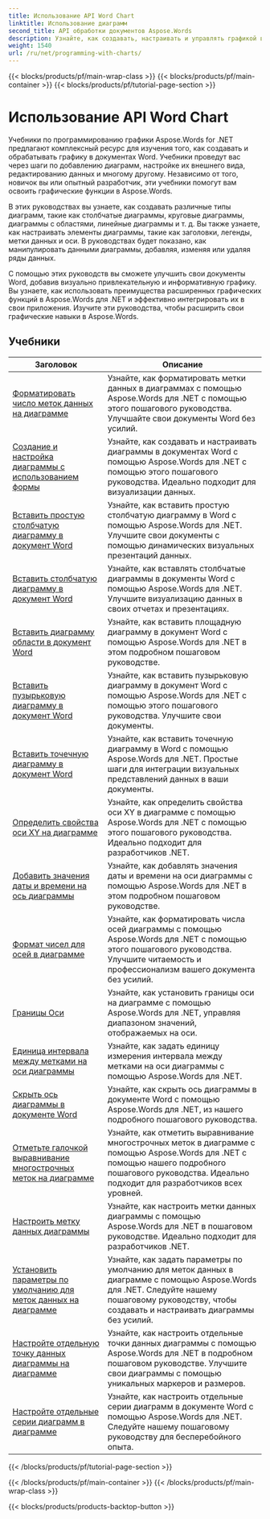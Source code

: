 ```yaml
---
title: Использование API Word Chart
linktitle: Использование диаграмм
second_title: API обработки документов Aspose.Words
description: Узнайте, как создавать, настраивать и управлять графикой в документах Word с помощью Aspose.Words для .NET. Учебники содержат пошаговые объяснения и исходный код C#, которые помогут вам добавлять диаграммы.
weight: 1540
url: /ru/net/programming-with-charts/
---
```


{{< blocks/products/pf/main-wrap-class >}}
{{< blocks/products/pf/main-container >}}
{{< blocks/products/pf/tutorial-page-section >}}

# Использование API Word Chart

Учебники по программированию графики Aspose.Words for .NET предлагают комплексный ресурс для изучения того, как создавать и обрабатывать графику в документах Word. Учебники проведут вас через шаги по добавлению диаграмм, настройке их внешнего вида, редактированию данных и многому другому. Независимо от того, новичок вы или опытный разработчик, эти учебники помогут вам освоить графические функции в Aspose.Words.

В этих руководствах вы узнаете, как создавать различные типы диаграмм, такие как столбчатые диаграммы, круговые диаграммы, диаграммы с областями, линейные диаграммы и т. д. Вы также узнаете, как настраивать элементы диаграммы, такие как заголовки, легенды, метки данных и оси. В руководствах будет показано, как манипулировать данными диаграммы, добавляя, изменяя или удаляя ряды данных.

С помощью этих руководств вы сможете улучшить свои документы Word, добавив визуально привлекательную и информативную графику. Вы узнаете, как использовать преимущества расширенных графических функций в Aspose.Words для .NET и эффективно интегрировать их в свои приложения. Изучите эти руководства, чтобы расширить свои графические навыки в Aspose.Words.

 ## Учебники
| Заголовок | Описание |
| --- | --- |
| [Форматировать число меток данных на диаграмме](./format-number-of-data-label/) | Узнайте, как форматировать метки данных в диаграммах с помощью Aspose.Words для .NET с помощью этого пошагового руководства. Улучшайте свои документы Word без усилий. |
| [Создание и настройка диаграммы с использованием формы](./create-chart-using-shape/) | Узнайте, как создавать и настраивать диаграммы в документах Word с помощью Aspose.Words для .NET с помощью этого пошагового руководства. Идеально подходит для визуализации данных. |
| [Вставить простую столбчатую диаграмму в документ Word](./insert-simple-column-chart/) | Узнайте, как вставить простую столбчатую диаграмму в Word с помощью Aspose.Words для .NET. Улучшите свои документы с помощью динамических визуальных презентаций данных. |
| [Вставить столбчатую диаграмму в документ Word](./insert-column-chart/) | Узнайте, как вставлять столбчатые диаграммы в документы Word с помощью Aspose.Words для .NET. Улучшите визуализацию данных в своих отчетах и презентациях. |
| [Вставить диаграмму области в документ Word](./insert-area-chart/) | Узнайте, как вставить площадную диаграмму в документ Word с помощью Aspose.Words для .NET в этом подробном пошаговом руководстве. |
| [Вставить пузырьковую диаграмму в документ Word](./insert-bubble-chart/) | Узнайте, как вставить пузырьковую диаграмму в документ Word с помощью Aspose.Words для .NET с помощью этого пошагового руководства. Улучшите свои документы. |
| [Вставить точечную диаграмму в документ Word](./insert-scatter-chart/) | Узнайте, как вставить точечную диаграмму в Word с помощью Aspose.Words для .NET. Простые шаги для интеграции визуальных представлений данных в ваши документы. |
| [Определить свойства оси XY на диаграмме](./define-xyaxis-properties/) | Узнайте, как определить свойства оси XY в диаграмме с помощью Aspose.Words для .NET с помощью этого пошагового руководства. Идеально подходит для разработчиков .NET. |
| [Добавить значения даты и времени на ось диаграммы](./date-time-values-to-axis/) | Узнайте, как добавлять значения даты и времени на оси диаграммы с помощью Aspose.Words для .NET в этом подробном пошаговом руководстве. |
| [Формат чисел для осей в диаграмме](./number-format-for-axis/) | Узнайте, как форматировать числа осей диаграммы с помощью Aspose.Words для .NET с помощью этого пошагового руководства. Улучшите читаемость и профессионализм вашего документа без усилий. |
| [Границы Оси](./bounds-of-axis/) | Узнайте, как установить границы оси на диаграмме с помощью Aspose.Words для .NET, управляя диапазоном значений, отображаемых на оси. |
| [Единица интервала между метками на оси диаграммы](./interval-unit-between-labels-on-axis/) | Узнайте, как задать единицу измерения интервала между метками на оси диаграммы с помощью Aspose.Words для .NET. |
| [Скрыть ось диаграммы в документе Word](./hide-chart-axis/) | Узнайте, как скрыть ось диаграммы в документе Word с помощью Aspose.Words для .NET, из нашего подробного пошагового руководства. |
| [Отметьте галочкой выравнивание многострочных меток на диаграмме](./tick-multi-line-label-alignment/) | Узнайте, как отметить выравнивание многострочных меток в диаграмме с помощью Aspose.Words для .NET с помощью нашего подробного пошагового руководства. Идеально подходит для разработчиков всех уровней. |
| [Настроить метку данных диаграммы](./chart-data-label/) | Узнайте, как настроить метки данных диаграммы с помощью Aspose.Words для .NET в пошаговом руководстве. Идеально подходит для разработчиков .NET. |
| [Установить параметры по умолчанию для меток данных на диаграмме](./default-options-for-data-labels/) | Узнайте, как задать параметры по умолчанию для меток данных в диаграмме с помощью Aspose.Words для .NET. Следуйте нашему пошаговому руководству, чтобы создавать и настраивать диаграммы без усилий. |
| [Настройте отдельную точку данных диаграммы на диаграмме](./single-chart-data-point/) | Узнайте, как настроить отдельные точки данных диаграммы с помощью Aspose.Words для .NET в подробном пошаговом руководстве. Улучшите свои диаграммы с помощью уникальных маркеров и размеров. |
| [Настройте отдельные серии диаграмм в диаграмме](./single-chart-series/) | Узнайте, как настроить отдельные серии диаграмм в документе Word с помощью Aspose.Words для .NET. Следуйте нашему пошаговому руководству для бесперебойного опыта. |
{{< /blocks/products/pf/tutorial-page-section >}}

{{< /blocks/products/pf/main-container >}}
{{< /blocks/products/pf/main-wrap-class >}}

{{< blocks/products/products-backtop-button >}}
